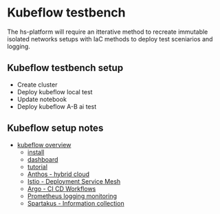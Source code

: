# Kubeflow testbench
The hs-platform will require an itterative method to recreate immutable isolated networks setups with IaC methods to deploy test sceniarios and logging.

## Kubeflow testbench setup
- Create cluster
- Deploy kubeflow local test
- Update notebook
- Deploy kubeflow A-B ai test

## Kubeflow setup notes
- [kubeflow overview](https://www.kubeflow.org/docs/started/kubeflow-overview/)
    - [install](https://www.kubeflow.org/docs/started/k8s/)
    - [dashboard](https://www.kubeflow.org/docs/components/central-dash/overview/)
    - [tutorial](https://www.kubeflow.org/docs/gke/gcp-e2e/)
    - [Anthos - hybrid cloud](https://www.kubeflow.org/docs/gke/anthos/)
    - [Istio - Deployment Service Mesh](https://istio.io/docs/concepts/what-is-istio/)
    - [Argo - CI CD Workflows](https://blog.argoproj.io/about)
    - [Prometheus logging monitoring](https://prometheus.io/docs/prometheus/latest/configuration/configuration/)
    - [Spartakus - Information collection](https://kubedex.com/resource/spartakus/)
